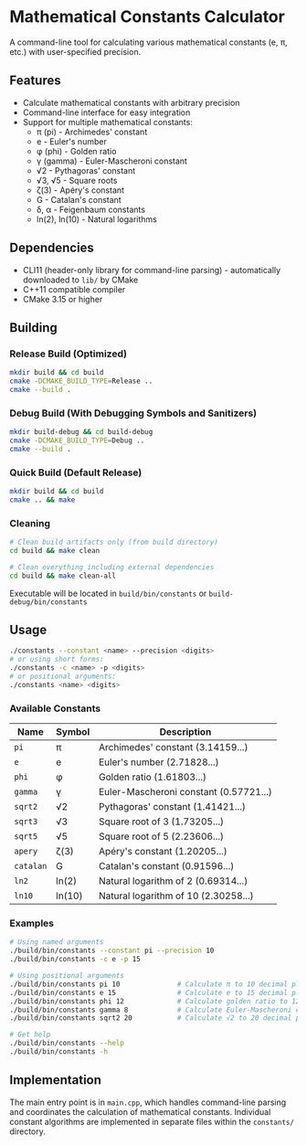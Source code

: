 # Mathematical Constants Calculator

A command-line tool for calculating various mathematical constants (e, π, etc.) with user-specified precision.

## Features

- Calculate mathematical constants with arbitrary precision
- Command-line interface for easy integration
- Support for multiple mathematical constants:
  - π (pi) - Archimedes' constant
  - e - Euler's number
  - φ (phi) - Golden ratio
  - γ (gamma) - Euler-Mascheroni constant
  - √2 - Pythagoras' constant
  - √3, √5 - Square roots
  - ζ(3) - Apéry's constant
  - G - Catalan's constant
  - δ, α - Feigenbaum constants
  - ln(2), ln(10) - Natural logarithms

## Dependencies

- CLI11 (header-only library for command-line parsing) - automatically downloaded to `lib/` by CMake
- C++11 compatible compiler
- CMake 3.15 or higher

## Building

### Release Build (Optimized)
```bash
mkdir build && cd build
cmake -DCMAKE_BUILD_TYPE=Release ..
cmake --build .
```

### Debug Build (With Debugging Symbols and Sanitizers)
```bash
mkdir build-debug && cd build-debug
cmake -DCMAKE_BUILD_TYPE=Debug ..
cmake --build .
```

### Quick Build (Default Release)
```bash
mkdir build && cd build
cmake .. && make
```

### Cleaning
```bash
# Clean build artifacts only (from build directory)
cd build && make clean

# Clean everything including external dependencies
cd build && make clean-all
```

Executable will be located in `build/bin/constants` or `build-debug/bin/constants`

## Usage

```bash
./constants --constant <name> --precision <digits>
# or using short forms:
./constants -c <name> -p <digits>
# or positional arguments:
./constants <name> <digits>
```

### Available Constants

| Name | Symbol | Description |
|------|--------|--------------|
| `pi` | π | Archimedes' constant (3.14159...) |
| `e` | e | Euler's number (2.71828...) |
| `phi` | φ | Golden ratio (1.61803...) |
| `gamma` | γ | Euler-Mascheroni constant (0.57721...) |
| `sqrt2` | √2 | Pythagoras' constant (1.41421...) |
| `sqrt3` | √3 | Square root of 3 (1.73205...) |
| `sqrt5` | √5 | Square root of 5 (2.23606...) |
| `apery` | ζ(3) | Apéry's constant (1.20205...) |
| `catalan` | G | Catalan's constant (0.91596...) |
| `ln2` | ln(2) | Natural logarithm of 2 (0.69314...) |
| `ln10` | ln(10) | Natural logarithm of 10 (2.30258...) |

### Examples

```bash
# Using named arguments
./build/bin/constants --constant pi --precision 10
./build/bin/constants -c e -p 15

# Using positional arguments
./build/bin/constants pi 10              # Calculate π to 10 decimal places
./build/bin/constants e 15               # Calculate e to 15 decimal places
./build/bin/constants phi 12             # Calculate golden ratio to 12 decimal places
./build/bin/constants gamma 8            # Calculate Euler-Mascheroni constant to 8 decimal places
./build/bin/constants sqrt2 20           # Calculate √2 to 20 decimal places

# Get help
./build/bin/constants --help
./build/bin/constants -h
```

## Implementation

The main entry point is in `main.cpp`, which handles command-line parsing and coordinates the calculation of mathematical constants. Individual constant algorithms are implemented in separate files within the `constants/` directory.
